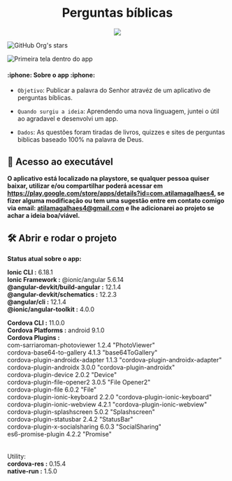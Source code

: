 <h1 align="center"> Perguntas bíblicas </h1>

<p align="center">
<img src="http://img.shields.io/static/v1?label=STATUS&message=EM%20DESENVOLVIMENTO&color=GREEN&style=for-the-badge"/>
</p>

![GitHub Org's stars](https://img.shields.io/github/stars/camilafernanda?style=social)

![Primeira tela dentro do app](https://play-lh.googleusercontent.com/A8Jln31HvkoBYs8aX3wZnnCyjoG3GdyMj24bIj4gD3LhmGM-z1_-x4N5V-lzxgqMslk=w2560-h1440-rw)

<h4 align="start">
    :iphone:  Sobre o app  :iphone:
</h4>

- `Objetivo`: Publicar a palavra do Senhor atravéz de um aplicativo de perguntas bíblicas.
- `Quando surgiu a ideia`: Aprendendo uma nova linguagem, juntei o útil ao agradavel e desenvolvi um app.

- `Dados`: As questões foram tiradas de livros, quizzes e sites de perguntas biblicas baseado 100% na palavra de Deus.



## 📁 Acesso ao executável

**O aplicativo está localizado na playstore, se qualquer pessoa quiser baixar, utilizar e/ou compartilhar poderá acessar em https://play.google.com/store/apps/details?id=com.atilamagalhaes4, se fizer alguma modificação ou tem uma sugestão entre em contato comigo via email: atilamagalhaes4@gmail.com e lhe adicionarei ao projeto se achar a ideia boa/viável.**

## 🛠️ Abrir e rodar o projeto

**Status atual sobre o app:**


   **Ionic CLI                     :** 6.18.1<br>
   **Ionic Framework               :** @ionic/angular 5.6.14<br>
   **@angular-devkit/build-angular :** 12.1.4<br>
   **@angular-devkit/schematics    :** 12.2.3<br>
   **@angular/cli                  :** 12.1.4<br>
   **@ionic/angular-toolkit        :** 4.0.0<br>


   **Cordova CLI       :** 11.0.0<br>
   **Cordova Platforms :** android 9.1.0<br>
   **Cordova Plugins   :**<br>
com-sarriaroman-photoviewer 1.2.4 "PhotoViewer"<br>
cordova-base64-to-gallery 4.1.3 "base64ToGallery"<br>
cordova-plugin-androidx-adapter 1.1.3 "cordova-plugin-androidx-adapter"<br>
cordova-plugin-androidx 3.0.0 "cordova-plugin-androidx"<br>
cordova-plugin-device 2.0.2 "Device"<br>
cordova-plugin-file-opener2 3.0.5 "File Opener2"<br>
cordova-plugin-file 6.0.2 "File"<br>
cordova-plugin-ionic-keyboard 2.2.0 "cordova-plugin-ionic-keyboard"<br>
cordova-plugin-ionic-webview 4.2.1 "cordova-plugin-ionic-webview"<br>
cordova-plugin-splashscreen 5.0.2 "Splashscreen"<br>
cordova-plugin-statusbar 2.4.2 "StatusBar"<br>
cordova-plugin-x-socialsharing 6.0.3 "SocialSharing"<br>
es6-promise-plugin 4.2.2 "Promise"<br>
<br><br>
Utility:
<br>
   **cordova-res :** 0.15.4<br>
   **native-run  :** 1.5.0
